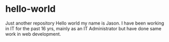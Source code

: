 # hello-world
Just another repository
Hello world my name is Jason. I have been working in IT for the past 16 yrs, mainly as an IT Administrator but have done same work in web development.
